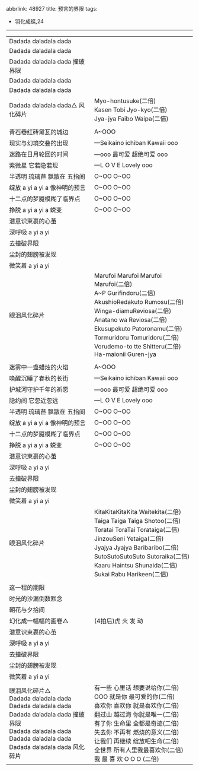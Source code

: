 abbrlink: 48927
title: 预言的界限
tags:
  - 羽化成蝶,24
---
|      |      |
|--|--|
|Dadada daladala dada|      |
|Dadada daladala dada|      |
|Dadada daladala dada 撞破界限|      |
|Dadada daladala dada|      |
|Dadada daladala dada|      |
|Dadada daladala dada△ 风化碎片|Myo-hontusuke(二倍)<br>Kasen Tobi Jyo-kyo(二倍)<br>Jya-jya Faibo Waipa(二倍)|
|      |      |
|青石巷红砖黛瓦的城边|A~OOO|
|现实与幻境交叠的出现|—Seikaino ichiban Kawaii ooo|
|迷路在日月轮回的时间|—ooo 最可爱 超绝可爱 ooo|
|紫微星 它若隐若现|—L O V E Lovely ooo|
|半透明 琉璃苣 飘散在 五指间|O~OO O~OO|
|绽放 a yi a yi a 像神明的预言|O~OO O~OO|
|十二点的梦魇模糊了临界点|O~OO O~OO|
|挣脱 a yi a yi a 蜕变|O~OO O~OO|
|潜意识束裹的心茧|      |
|深呼吸 a yi a yi|      |
|去撞破界限|      |
|尘封的翅膀被发现|      |
|微笑着 a yi a yi|      |
|眼泪风化碎片|Marufoi Marufoi Marufoi Marufoi(二倍)<br>A~P Gurifindoru(二倍)<br>AkushioRedakuto Rumosu(二倍)<br>Winga-diamuReviosa(二倍)<br>Anatano wa Reviosa(二倍)<br>Ekusupekuto Patoronamu(二倍)<br>Tormuridoru Tomuridoru(二倍)<br>Vorudemo-to tte Shitteru(二倍)<br>Ha-maionii Guren-jya|
|      |      |
|迷雾中一盏蜡烛的火焰|A~OOO|
|唤醒沉睡了春秋的长街|—Seikaino ichiban Kawaii ooo|
|护城河守护千年的祈愿|—ooo 最可爱 超绝可爱 ooo|
|隐约间 它忽近忽远|—L O V E Lovely ooo|
|半透明 琉璃苣 飘散在 五指间|O~OO O~OO|
|绽放 a yi a yi a 像神明的预言|O~OO O~OO|
|十二点的梦魇模糊了临界点|O~OO O~OO|
|挣脱 a yi a yi a 蜕变|O~OO O~OO|
|潜意识束裹的心茧|      |
|深呼吸 a yi a yi|      |
|去撞破界限|      |
|尘封的翅膀被发现|      |
|微笑着 a yi a yi|      |
|眼泪风化碎片|KitaKitaKitaKita Waitekita(二倍)<br>Taiga Taiga Taiga Shotoo(二倍)<br>Toratai ToraTai Torataiga(二倍)<br>JinzouSeni Yetaiga(二倍)<br>Jyajya Jyajya Baribaribo(二倍)<br>SutoSutoSutoSuto Sutoraika(二倍)<br>Kaaru Haintsu Shunaida(二倍)<br>Sukai Rabu Harikeen(二倍)|
|      |      |
|这一程的期限|      |
|时光的沙漏倒数默念|      |
|朝花与夕拾间|      |
|幻化成一幅幅的画卷△|(4拍后)虎 火 发 动|
|潜意识束裹的心茧|      |
|深呼吸 a yi a yi|      |
|去撞破界限|      |
|尘封的翅膀被发现|      |
|微笑着 a yi a yi|      |
|眼泪风化碎片△<br>Dadada daladala dada<br>Dadada daladala dada<br>Dadada daladala dada 撞破界限<br>Dadada daladala dada<br>Dadada daladala dada<br>Dadada daladala dada 风化碎片|有一些 心里话 想要说给你(二倍)<br>OOO 就是你 最可爱的你(二倍)<br>喜欢你 喜欢你 就是喜欢你(二倍)<br>翻过山 越过海 你就是唯一(二倍)<br>有了你 生命里 全都是奇迹(二倍)<br>失去你 不再有 燃烧的意义(二倍)<br>让我们 再继续 绽放吧生命(二倍)<br>全世界 所有人里我最喜欢你(二倍)<br>我 最 喜 欢 O O O (二倍)|

